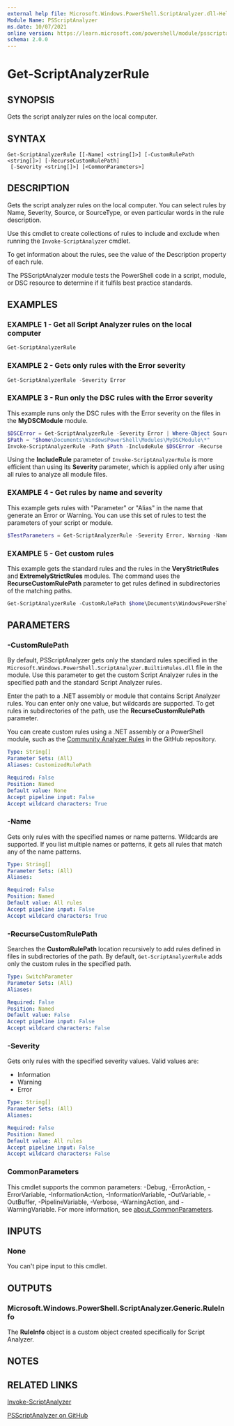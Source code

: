 ```yaml
---
external help file: Microsoft.Windows.PowerShell.ScriptAnalyzer.dll-Help.xml
Module Name: PSScriptAnalyzer
ms.date: 10/07/2021
online version: https://learn.microsoft.com/powershell/module/psscriptanalyzer/get-scriptanalyzerrule?view=ps-modules&wt.mc_id=ps-gethelp
schema: 2.0.0
---
```


# Get-ScriptAnalyzerRule

## SYNOPSIS
Gets the script analyzer rules on the local computer.

## SYNTAX

```
Get-ScriptAnalyzerRule [[-Name] <string[]>] [-CustomRulePath <string[]>] [-RecurseCustomRulePath]
 [-Severity <string[]>] [<CommonParameters>]
```

## DESCRIPTION

Gets the script analyzer rules on the local computer. You can select rules by Name, Severity,
Source, or SourceType, or even particular words in the rule description.

Use this cmdlet to create collections of rules to include and exclude when running the
`Invoke-ScriptAnalyzer` cmdlet.

To get information about the rules, see the value of the Description property of each rule.

The PSScriptAnalyzer module tests the PowerShell code in a script, module, or DSC resource to
determine if it fulfils best practice standards.

## EXAMPLES

### EXAMPLE 1 - Get all Script Analyzer rules on the local computer

```powershell
Get-ScriptAnalyzerRule
```

### EXAMPLE 2 - Gets only rules with the Error severity

```powershell
Get-ScriptAnalyzerRule -Severity Error
```

### EXAMPLE 3 - Run only the DSC rules with the Error severity

This example runs only the DSC rules with the Error severity on the files in the **MyDSCModule**
module.

```powershell
$DSCError = Get-ScriptAnalyzerRule -Severity Error | Where-Object SourceName -eq PSDSC
$Path = "$home\Documents\WindowsPowerShell\Modules\MyDSCModule\*"
Invoke-ScriptAnalyzerRule -Path $Path -IncludeRule $DSCError -Recurse
```

Using the **IncludeRule** parameter of `Invoke-ScriptAnalyzerRule` is more efficient than using its
**Severity** parameter, which is applied only after using all rules to analyze all module files.

### EXAMPLE 4 - Get rules by name and severity

This example gets rules with "Parameter" or "Alias" in the name that generate an Error or Warning.
You can use this set of rules to test the parameters of your script or module.

```powershell
$TestParameters = Get-ScriptAnalyzerRule -Severity Error, Warning -Name *Parameter*, *Alias*
```

### EXAMPLE 5 - Get custom rules

This example gets the standard rules and the rules in the **VeryStrictRules** and
**ExtremelyStrictRules** modules. The command uses the **RecurseCustomRulePath** parameter to get
rules defined in subdirectories of the matching paths.

```powershell
Get-ScriptAnalyzerRule -CustomRulePath $home\Documents\WindowsPowerShell\Modules\*StrictRules -RecurseCustomRulePath
```

## PARAMETERS

### -CustomRulePath

By default, PSScriptAnalyzer gets only the standard rules specified in the
`Microsoft.Windows.PowerShell.ScriptAnalyzer.BuiltinRules.dll` file in the module. Use this
parameter to get the custom Script Analyzer rules in the specified path and the standard Script
Analyzer rules.

Enter the path to a .NET assembly or module that contains Script Analyzer rules. You can enter only
one value, but wildcards are supported. To get rules in subdirectories of the path, use the
**RecurseCustomRulePath** parameter.

You can create custom rules using a .NET assembly or a PowerShell module, such as the
[Community Analyzer Rules](https://github.com/PowerShell/PSScriptAnalyzer/blob/development/Tests/Engine/CommunityAnalyzerRules/CommunityAnalyzerRules.psm1)
in the GitHub repository.

```yaml
Type: String[]
Parameter Sets: (All)
Aliases: CustomizedRulePath

Required: False
Position: Named
Default value: None
Accept pipeline input: False
Accept wildcard characters: True
```

### -Name

Gets only rules with the specified names or name patterns. Wildcards are supported. If you list
multiple names or patterns, it gets all rules that match any of the name patterns.

```yaml
Type: String[]
Parameter Sets: (All)
Aliases:

Required: False
Position: Named
Default value: All rules
Accept pipeline input: False
Accept wildcard characters: True
```

### -RecurseCustomRulePath

Searches the **CustomRulePath** location recursively to add rules defined in files in subdirectories
of the path. By default, `Get-ScriptAnalyzerRule` adds only the custom rules in the specified path.

```yaml
Type: SwitchParameter
Parameter Sets: (All)
Aliases:

Required: False
Position: Named
Default value: False
Accept pipeline input: False
Accept wildcard characters: False
```

### -Severity

Gets only rules with the specified severity values. Valid values are:

- Information
- Warning
- Error

```yaml
Type: String[]
Parameter Sets: (All)
Aliases:

Required: False
Position: Named
Default value: All rules
Accept pipeline input: False
Accept wildcard characters: False
```

### CommonParameters

This cmdlet supports the common parameters: -Debug, -ErrorAction, -ErrorVariable,
-InformationAction, -InformationVariable, -OutVariable, -OutBuffer, -PipelineVariable, -Verbose,
-WarningAction, and -WarningVariable. For more information, see
[about_CommonParameters](http://go.microsoft.com/fwlink/?LinkID=113216).

## INPUTS

### None

You can't pipe input to this cmdlet.

## OUTPUTS

### Microsoft.Windows.PowerShell.ScriptAnalyzer.Generic.RuleInfo

The **RuleInfo** object is a custom object created specifically for Script Analyzer.

## NOTES

## RELATED LINKS

[Invoke-ScriptAnalyzer](Invoke-ScriptAnalyzer.md)

[PSScriptAnalyzer on GitHub](https://github.com/PowerShell/PSScriptAnalyzer)
